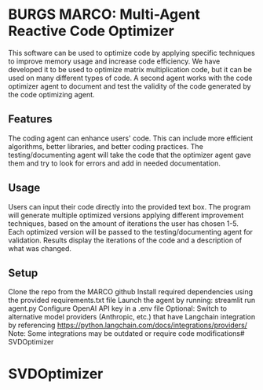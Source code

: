 # BURGS MARCO: Multi-Agent Reactive Code Optimizer
This software can be used to optimize code by applying specific techniques to improve memory usage and increase code efficiency. We have developed it to be used to optimize matrix multiplication code, but it can be used on many different types of code. A second agent works with the code optimizer agent to document and test the validity of the code generated by the code optimizing agent. 

## Features

The coding agent can enhance users' code. This can include more efficient algorithms, better libraries, and better coding practices. 
The testing/documenting agent will take the code that the optimizer agent gave them and try to look for errors and add in needed documentation. 

## Usage

Users can input their code directly into the provided text box.
The program will generate multiple optimized versions applying different improvement techniques, based on the amount of iterations the user has chosen 1-5. 
Each optimized version will be passed to the testing/documenting agent for validation. 
Results display the iterations of the code and a description of what was changed. 

## Setup

Clone the repo from the MARCO github
Install required dependencies using the provided requirements.txt file
Launch the agent by running: streamlit run agent.py
Configure OpenAI API key in a .env file 
Optional: Switch to alternative model providers (Anthropic, etc.) that have Langchain integration by referencing https://python.langchain.com/docs/integrations/providers/
Note: Some integrations may be outdated or require code modifications# SVDOptimizer
# SVDOptimizer
